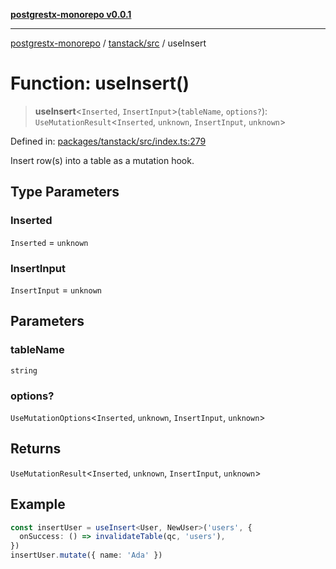 [**postgrestx-monorepo v0.0.1**](../../../README.md)

---

[postgrestx-monorepo](../../../README.md) / [tanstack/src](../README.md) / useInsert

# Function: useInsert()

> **useInsert**\<`Inserted`, `InsertInput`\>(`tableName`, `options?`): `UseMutationResult`\<`Inserted`, `unknown`, `InsertInput`, `unknown`\>

Defined in: [packages/tanstack/src/index.ts:279](https://github.com/samuelagm/postgrestx/blob/7b606dc406c6da40c0579c7268eb7cd998b69db8/packages/tanstack/src/index.ts#L279)

Insert row(s) into a table as a mutation hook.

## Type Parameters

### Inserted

`Inserted` = `unknown`

### InsertInput

`InsertInput` = `unknown`

## Parameters

### tableName

`string`

### options?

`UseMutationOptions`\<`Inserted`, `unknown`, `InsertInput`, `unknown`\>

## Returns

`UseMutationResult`\<`Inserted`, `unknown`, `InsertInput`, `unknown`\>

## Example

```ts
const insertUser = useInsert<User, NewUser>('users', {
  onSuccess: () => invalidateTable(qc, 'users'),
})
insertUser.mutate({ name: 'Ada' })
```

